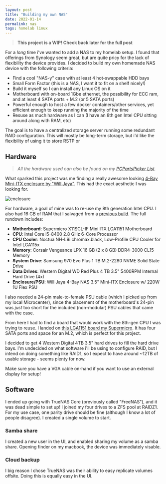 ```yaml
---
layout: post
title: "Building my own NAS"
date: 2022-01-14
permalink: nas
tags: homelab linux
---
```

<!-- ![1.png]({{site.url}}/assets/resources-nas/1.png) -->

> **This project is a WIP!  Check back later for the full post**

For a _long_ time i've wanted to add a NAS to my homelab setup.  I found that offerings from Synology seem great, but are quite pricy for the lack of flexibility the device provides.  I decided to build my own homemade NAS device with the following criteria:

- Find a cool "NAS-y" case with at least 4 hot-swappable HDD bays
- Small Form Factor (this is a NAS, I want it to fit on a shelf nicely!)
- Build it myself so I can install any Linux OS on it
- Motherboard with on-board 1Gbe ethernet, the possibility for ECC ram, and at least 4 SATA ports + M.2 (or 5 SATA ports)
- Powerful enough to host a few docker containers/other services, yet efficient enough to keep running the majority of the time
- Resuse as much hardware as I can (I have an 8th gen Intel CPU sitting around along with RAM, etc)

The goal is to have a centralized storage server running some redundant RAID configuration. This will mostly be long-term storage, but i'd like the flexibility of using it to store RSTP or 


## Hardware

> _All the hardware used can also be found on my [PCPartsPicker List](https://pcpartpicker.com/list/KJKDCz)._

What sparked this project was me finding a really awesome looking [4-Bay Mini-ITX enclosure by "Will Jaya"](https://www.newegg.com/p/2KH-002U-00003?Item=9SIABEE4A08172).  This had the exact aesthetic I was looking for.

![enclosure]({{site.url}}/assets/resources-nas/1.jpeg)

For hardware, a goal of mine was to re-use my 8th generation Intel CPU. I also had 16 GB of RAM that I salvaged from a [previous build](/homelab).  The full rundown includes:

- **Motherboard**: Supermicro X11SCL-IF Mini ITX LGA1151 Motherboard
- **CPU**: Intel Core i5-8400 2.8 GHz 6-Core Processor
- **CPU Cooler**: Noctua NH-L9i chromax.black, Low-Profile CPU Cooler for Intel LGA115x
- **Memory**: Corsair Vengeance LPX 16 GB (2 x 8 GB) DDR4-3000 CL15 Memory
- **System Drive**: Samsung 970 Evo Plus 1 TB M.2-2280 NVME Solid State Drive
- **Data Drives**: Western Digital WD Red Plus 4 TB 3.5" 5400RPM Internal Hard Drive (4x)
- **Enclosure/PSU**: Will Jaya 4-Bay NAS 3.5" Mini-ITX Enclosure w/ 220W 1U Flex PSU

I also needed a 24-pin male-to-female PSU cable (which I picked up from my local Microcenter), since the placement of the motherboard's 24-pin was _just_ too short for the included (non-modular) PSU cables that came with the case.

From here I had to find a board that would work with the 8th-gen CPU I was trying to reuse.  I landed on [this LGA1151 board my Supermicro](https://pcpartpicker.com/product/vzJtt6/supermicro-x11scl-if-mini-itx-lga1151-motherboard-mbd-x11scl-if-o).  It has four SATA ports and space for an M.2, which is perfect for this project.

I decided to get 4 Western Digital 4TB 3.5" hard drives to fill the hard drive bays.  I'm undecided on what software i'll be using to configure RAID, but I intend on doing something like RAID1, so I expect to have around ~12TB of usable storage - seems plenty for now.

Make sure you have a VGA cable on-hand if you want to use an external display for setup!


## Software 

I ended up going with TrueNAS Core (previously called "FreeNAS"), and it was dead simple to set up!  I joined my four drives to a ZFS pool at RAIDZ1. For my use case, one parity drive should be fine (although I know a lot of people disagree). I created a single volume to start.

### Samba share 

I created a new user in the UI, and enabled sharing my volume as a samba share.  Opening finder on my macbook, the device was immediately visable.

### Cloud backup

I big reason I chose TrueNAS was their ability to easy replicate volumes offsite.  Doing this is equally easy in the UI.
